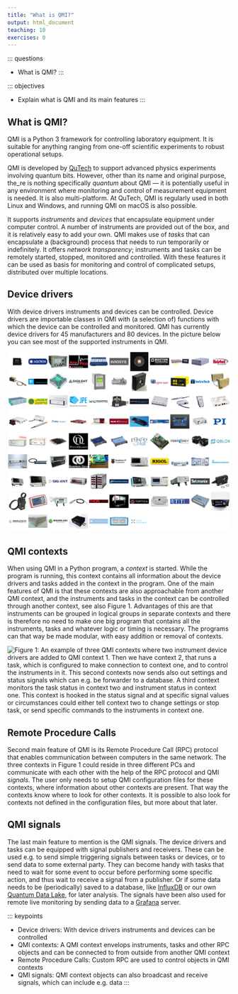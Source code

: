 ```yaml
---
title: "What is QMI?"
output: html_document
teaching: 10
exercises: 0
---
```


::: questions
-   What is QMI?
:::

::: objectives
-   Explain what is QMI and its main features
:::

## What is QMI?

QMI is a Python 3 framework for controlling laboratory equipment. It is suitable for anything ranging from one-off scientific experiments to robust operational setups.

QMI is developed by [QuTech](https://www.qutech.nl/) to support advanced physics experiments involving quantum bits. However, other than its name and original purpose, the_re is nothing specifically *quantum* about QMI — it is potentially useful in any environment where monitoring and control of measurement equipment is needed. It is also multi-platform. At QuTech, QMI is regularly used in both Linux and Windows, and running QMI on macOS is also possible.

It supports *instruments* and *devices* that encapsulate equipment under computer control. A number of instruments are provided out of the box, and it is relatively easy to add your own. QMI makes use of *tasks* that can encapsulate a (background) process that needs to run temporarily or indefinitely. It offers *network transparency*; instruments and tasks can be remotely started, stopped, monitored and controlled. With these features it can be used as basis for monitoring and control of complicated setups, distributed over multiple locations.

## Device drivers

With device drivers instruments and devices can be controlled. Device drivers are importable classes in QMI with (a selection of) functions with which the device can be controlled and monitored. QMI has currently device drivers for 45 manufacturers and 80 devices. In the picture below you can see most of the supported instruments in QMI.

![Montage of QMI drivers manufacturer and devices](fig/montage.png)

## QMI contexts

When using QMI in a Python program, a *context* is started. While the program is running, this context contains all information about the device drivers and tasks added in the context in the program. One of the main features of QMI is that these contexts are also approachable from another QMI context, and the instruments and tasks in the context can be controlled through another context, see also Figure 1. Advantages of this are that instruments can be grouped in logical groups in separate contexts and there is therefore no need to make one big program that contains all the instruments, tasks and whatever logic or timing is necessary. The programs can that way be made modular, with easy addition or removal of contexts.

![Figure 1: An example of three QMI contexts where two instrument device drivers are added to QMI context 1. Then we have context 2, that runs a task, which is configured to make connection to context one, and to control the instruments in it. This second contexts now sends also out *settings* and *status* signals which can e.g. be forwarder to a database. A third context monitors the task status in context two and instrument status in context one. This context is hooked in the *status* signal and at specific signal values or circumstances could either tell context two to change settings or stop task, or send specific commands to the instruments in context one.](fig/qmi_contexts.png)

## Remote Procedure Calls

Second main feature of QMI is its Remote Procedure Call (RPC) protocol that enables communication between computers in the same network. The three contexts in Figure 1 could reside in three different PCs and communicate with each other with the help of the RPC protocol and QMI *signals*. The user only needs to setup QMI configuration files for these contexts, where information about other contexts are present. That way the contexts know where to look for other contexts. It is possible to also look for contexts not defined in the configuration files, but more about that later.

## QMI signals

The last main feature to mention is the QMI signals. The device drivers and tasks can be equipped with signal publishers and receivers. These can be used e.g. to send simple triggering signals between tasks or devices, or to send data to some external party. They can become handy with tasks that need to wait for some event to occur before performing some specific action, and thus wait to receive a signal from a publisher. Or if some data needs to be (periodically) saved to a database, like [InfluxDB](https://www.influxdata.com/) or our own [Quantum Data Lake](https://qutech-data-lake.gitlab.io/docs/latest/), for later analysis. The signals have been also used for remote live monitoring by sending data to a [Grafana](https://grafana.com/docs/grafana/latest/) server.

::: keypoints
-   Device drivers: With device drivers instruments and devices can be controlled
-   QMI contexts: A QMI context envelops instruments, tasks and other RPC objects and can be connected to from outside from another QMI context
-   Remote Procedure Calls: Custom RPC are used to control objects in QMI contexts
-   QMI signals: QMI context objects can also broadcast and receive signals, which can include e.g. data
:::
